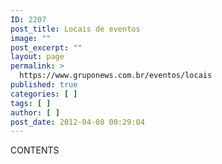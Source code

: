 ```yaml
---
ID: 2207
post_title: Locais de eventos
image: ""
post_excerpt: ""
layout: page
permalink: >
  https://www.gruponews.com.br/eventos/locais
published: true
categories: [ ]
tags: [ ]
author: [ ]
post_date: 2012-04-08 00:29:04
---
```

CONTENTS